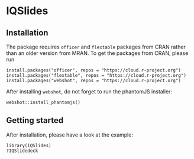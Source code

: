 # IQSlides

## Installation

The package requires `officer` and `flextable` packages from CRAN rather than an older version from MRAN. To get the packages from CRAN, please run

```
install.packages("officer", repos = "https://cloud.r-project.org")
install.packages("flextable", repos = "https://cloud.r-project.org")
install.packages("webshot", repos = "https://cloud.r-project.org")
```

After installing `webshot`, do not forget to run the phantomJS installer:

```
webshot::install_phantomjs()
```

## Getting started

After installation, please have a look at the example:

```
library(IQSlides)
?IQSlidedeck
```
